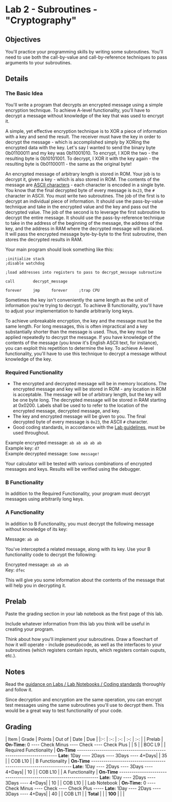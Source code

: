 # Lab 2 - Subroutines - "Cryptography"

## Objectives

You'll practice your programming skills by writing some subroutines.  You'll need to use both the call-by-value and call-by-reference techniques to pass arguments to your subroutines.

## Details

### The Basic Idea

You'll write a program that decrypts an encrypted message using a simple encryption technique.  To achieve A-level functionality, you'll have to decrypt a message without knowledge of the key that was used to encrypt it.

A simple, yet effective encryption technique is to XOR a piece of information with a key and send the result.  The receiver must have the key in order to decrypt the message - which is accomplished simply by XORing the encrypted data with the key.  Let's say I wanted to send the binary byte 0b01100011 and my key was 0b11001010.  To encrypt, I XOR the two - the resulting byte is 0b10101001.  To decrypt, I XOR it with the key again - the resulting byte is 0b01100011 - the same as the original byte!

An encrypted message of arbitrary length is stored in ROM.  Your job is to decrypt it, given a key - which is also stored in ROM.  The contents of the message are [ASCII characters](http://en.wikipedia.org/wiki/ASCII) - each character is encoded in a single byte.  You know that the final decrypted byte of every message is `0x23`, the `#` character in ASCII.  You must write two subroutines.  The job of the first is to decrypt an individual piece of information.  It should use the pass-by-value technique and take in the encrypted value and the key and pass out the decrypted value.  The job of the second is to leverage the first subroutine to decrypt the entire message.  It should use the pass-by-reference technique to take in the address of the beginning of the message, the address of the key, and the address in RAM where the decrypted message will be placed.  It will pass the encrypted message byte-by-byte to the first subroutine, then stores the decrypted results in RAM.

Your main program should look something like this:
```
;initialize stack
;disable watchdog

;load addresses into registers to pass to decrypt_message subroutine

call        decrypt_message

forever     jmp     forever     ;trap CPU
```

Sometimes the key isn't conveniently the same length as the unit of information you're trying to decrypt.  To achieve B functionality, you'll have to adjust your implementation to handle arbitrarily long keys.


To achieve unbreakable encryption, the key and the message must be the same length.  For long messages, this is often impractical and a key substantially shorter than the message is used.  Thus, the key must be applied repeatedly to decrypt the message.  If you have knowledge of the contents of the message (you know it's English ASCII text, for instance), you can exploit this repetition to determine the key.  To achieve A-level functionality, you'll have to use this technique to decrypt a message without knowledge of the key.

### Required Functionality

- The encrypted and decrypted message will be in memory locations.  The encrypted message and key will be stored in ROM - any location in ROM is acceptable.  The message will be of arbitrary length, but the key will be one byte long.  The decrypted message will be stored in RAM starting at 0x0200.  Labels shall be used to to refer to the location of the encrypted message, decrypted message, and key.
- The key and encrypted message will be given to you.  The final decrypted byte of every message is `0x23`, the ASCII `#` character.
- Good coding standards, in accordance with the [Lab guidelines](/admin/labs.html), must be used throughout.

Example encrypted message: `ab ab ab ab ab `  
Example key: `d7`  
Example decrypted message: `Some message!`

Your calculator will be tested with various combinations of encrypted messages and keys.  Results will be verified using the debugger.

### B Functionality

In addition to the Required Functionality, your program must decrypt messages using arbitrarily long keys. 

### A Functionality

In addition to B Functionality, you must decrypt the following message without knowledge of its key:

Message: `ab ab`

You've intercepted a related message, along with its key.  Use your B functionality code to decrypt the following:

Encrypted message: `ab ab ab`  
Key: `dfec`

This will give you some information about the contents of the message that will help you in decrypting it.

## Prelab

Paste the grading section in your lab notebook as the first page of this lab.

Include whatever information from this lab you think will be useful in creating your program.

Think about how you'll implement your subroutines.  Draw a flowchart of how it will operate - include pseudocode, as well as the interfaces to your subroutines (which registers contain inputs, which registers contain ouputs, etc.).

## Notes

Read the [guidance on Labs / Lab Notebooks / Coding standards](/ECE382/notes/labs.html) thoroughly and follow it.

Since decryption and encryption are the same operation, you can encrypt test messages using the same subroutines you'll use to decrypt them.  This would be a great way to test functionality of your code.

## Grading

| Item | Grade | Points | Out of | Date | Due |
|:-: | :-: | :-: | :-: | :-: |
| Prelab | **On-Time:** 0 ---- Check Minus ---- Check ---- Check Plus | | 5 | | BOC L9 |
| Required Functionality | **On-Time** -------------------------------------------------------------------- **Late:** 1Day ---- 2Days ---- 3Days ---- 4+Days| | 35 | | COB L10 |
| B Functionality | **On-Time** -------------------------------------------------------------------- **Late:** 1Day ---- 2Days ---- 3Days ---- 4+Days| | 10 | | COB L10 |
| A Functionality | **On-Time** -------------------------------------------------------------------- **Late:** 1Day ---- 2Days ---- 3Days ---- 4+Days| | 10 | | COB L10 |
| Lab Notebook | **On-Time:** 0 ---- Check Minus ---- Check ---- Check Plus ----- **Late:** 1Day ---- 2Days ---- 3Days ---- 4+Days| | 40 | | COB L11 |
| **Total** | | | **100** | | |
